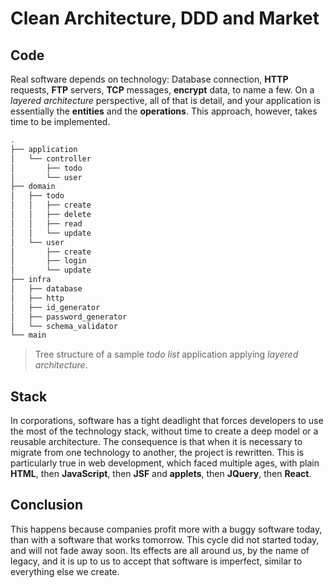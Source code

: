# Clean Architecture, DDD and Market

## Code

Real software depends on technology: Database connection, **HTTP** requests, **FTP** servers, **TCP** messages,
**encrypt** data, to name a few. On a _layered architecture_ perspective, all of that is detail, and your
application is essentially the **entities** and the **operations**. This approach, however, takes
time to be implemented.

```bash
.
├── application
│   └── controller
│       ├── todo
│       └── user
├── domain
│   ├── todo
│   │   ├── create
│   │   ├── delete
│   │   ├── read
│   │   └── update
│   └── user
│       ├── create
│       ├── login
│       └── update
├── infra
│   ├── database
│   ├── http
│   ├── id_generator
│   ├── password_generator
│   └── schema_validator
└── main
```
> Tree structure of a sample _todo list_ application applying _layered architecture_.


## Stack

In corporations, software has a tight deadlight that forces developers to use the most of the
technology stack, without time to create a deep model or a reusable architecture. The consequence is
that when it is necessary to migrate from one technology to another, the project is rewritten. This
is particularly true in web development, which faced multiple ages, with plain **HTML**, then
**JavaScript**, then **JSF** and **applets**, then **JQuery**, then **React**.

## Conclusion

This happens because companies profit more with a buggy software today, than with a software that
works tomorrow. This cycle did not started today, and will not fade away soon. Its effects are all
around us, by the name of legacy, and it is up to us to accept that software is imperfect, similar
to everything else we create.
